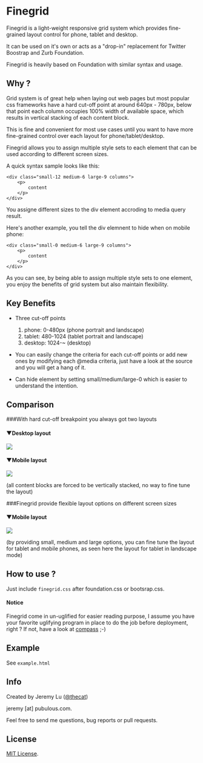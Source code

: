 Finegrid
=========

Finegrid is a light-weight responsive grid system which provides fine-grained layout control for phone, tablet and desktop.

It can be used on it's own or acts as a "drop-in" replacement for Twitter Boostrap and Zurb Foundation.

Finegrid is heavily based on Foundation with similar syntax and usage.

Why ?
-----

Grid system is of great help when laying out web pages but most popular css frameworks have a hard cut-off point at around 640px - 780px, below that point each column occupies 100% width of available space, which results in vertical stacking of each content block.

This is fine and convenient for most use cases until you want to have more fine-grained control over each layout for phone/tablet/desktop.

Finegrid allows you to assign multiple style sets to each element that can be used according to different screen sizes.

A quick syntax sample looks like this:

	<div class="small-12 medium-6 large-9 columns">
		<p>
			content
		</p>
	</div>

You assigne different sizes to the div element accroding to media query result. 

Here's another example, you tell the div elemnent to hide when on mobile phone:

	<div class="small-0 medium-6 large-9 columns">
		<p>
			content
		</p>
	</div>

As you can see, by being able to assign multiple style sets to one element, you enjoy the benefits of grid system but also maintain flexibility.

Key Benefits
---------------

* Three cut-off points
	1. phone: 0-480px (phone portrait and landscape)
	2. tablet: 480-1024 (tablet portrait and landscape)
	3. desktop: 1024-~ (desktop)

* You can easily change the criteria for each cut-off points or add new ones by modifying each @media criteria, just have a look at the source and you will get a hang of it.

* Can hide element by setting small/medium/large-0 which is easier to understand the intention.


Comparison
---------------

###With hard cut-off breakpoint you always got two layouts

#### ▼Desktop layout
![](http://f.cl.ly/items/1l0t1N2P1v1A1Q0N0l1N/traditional-desktop.png)

#### ▼Mobile layout
![](http://cl.ly/image/2a2y0d173j1B/traditional-mobile.png)

(all content blocks are forced to be vertically stacked, no way to fine tune the layout)

###Finegrid provide flexible layout options on different screen sizes

#### ▼Mobile layout

![](http://f.cl.ly/items/1a1u3j0z363a1C3V0c2a/finegrid-medium.png)

(by providing small, medium and large options, you can fine tune the layout for tablet and mobile phones, as seen here the layout for tablet in landscape mode)

How to use ?
---------------

Just include ```finegrid.css``` after foundation.css or bootsrap.css.


#### Notice
Finegrid come in un-uglified for easier reading purpose, I assume you have your favorite uglifying program in place to do the job before deployment, right ? If not, have a look at [compass](http://compass-style.org/) ;-)


Example
--------------------

See ```example.html```

Info
--------------------
Created by Jeremy Lu ([@thecat](https://twitter.com/thecat))

jeremy [at] pubulous.com.

Feel free to send me questions, bug reports or pull requests.




License
-------

[MIT License](http://cheeaun.mit-license.org/).

